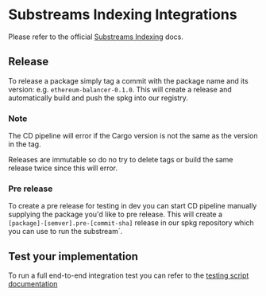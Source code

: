 # Substreams Indexing Integrations

Please refer to the official [Substreams Indexing](https://app.gitbook.com/o/9wMvRDQIhk1xOsIZ0Zde/s/Yx9kvxtpT2xWdzvFiB3t/indexing/substreams-integration) docs.

## Release

To release a package simply tag a commit with the package name and its version: 
e.g. `ethereum-balancer-0.1.0`. This will create a release and automatically build 
and push the spkg into our registry.

### Note
The CD pipeline will error if the Cargo version is not the same as the version in 
the tag.

Releases are immutable so do no try to delete tags or build the same release twice 
since this will error.

### Pre release

To create a pre release for testing in dev you can start CD pipeline manually supplying 
the package you'd like to pre release. This will create a 
`[package]-[semver].pre-[commit-sha]` release in our spkg repository which you can use 
to run the substream´.

## Test your implementation

To run a full end-to-end integration test you can refer to the [testing script documentation](../testing/README.md)
